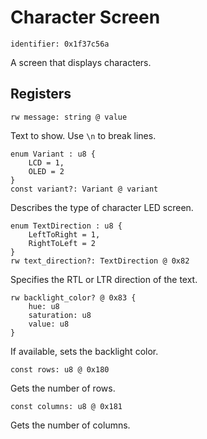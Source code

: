 # Character Screen

    identifier: 0x1f37c56a

A screen that displays characters.

## Registers

    rw message: string @ value

Text to show. Use `\n` to break lines.

    enum Variant : u8 {
        LCD = 1,
        OLED = 2
    }
    const variant?: Variant @ variant

Describes the type of character LED screen.

    enum TextDirection : u8 {
        LeftToRight = 1,
        RightToLeft = 2
    }
    rw text_direction?: TextDirection @ 0x82

Specifies the RTL or LTR direction of the text.

    rw backlight_color? @ 0x83 {
        hue: u8
        saturation: u8
        value: u8
    }

If available, sets the backlight color.

    const rows: u8 @ 0x180

Gets the number of rows.

    const columns: u8 @ 0x181

Gets the number of columns.
